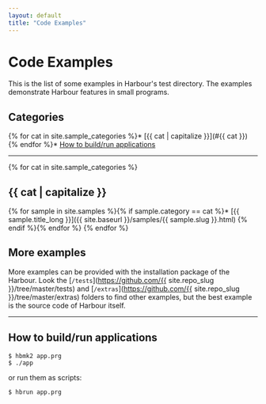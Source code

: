 ```yaml
---
layout: default
title: "Code Examples"
---
```

# Code Examples

This is the list of some examples in Harbour's test directory.
The examples demonstrate Harbour features in small programs.

## Categories

{% for cat in site.sample_categories %}* [{{ cat | capitalize }}](#{{ cat }})
{% endfor %}* [How to build/run applications](#how-to-buildrun-applications)

---

{% for cat in site.sample_categories %}
## {{ cat | capitalize }}

{% for sample in site.samples %}{% if sample.category == cat %}* [{{ sample.title_long }}]({{ site.baseurl }}/samples/{{ sample.slug }}.html)
{% endif %}{% endfor %}
{% endfor %}

## More examples

More examples can be provided with the installation package of the Harbour.
Look the [`/tests`](https://github.com/{{ site.repo_slug }}/tree/master/tests) and
[`/extras`](https://github.com/{{ site.repo_slug }}/tree/master/extras) folders to
find other examples, but the best example is the source code of Harbour
itself.

---

## How to build/run applications

```
$ hbmk2 app.prg
$ ./app
```

or run them as scripts:

```
$ hbrun app.prg
```
